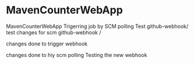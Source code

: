 # MavenCounterWebApp
MavenCounterWebApp
Trigerring job by SCM polling Test
github-webhook/
test changes for scm
github-webhook /

changes done to trigger webhook

changes done to hiy scm polling
Testing the new webhook
